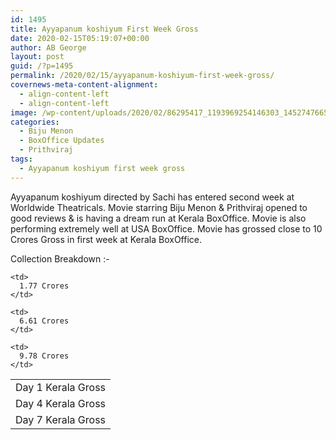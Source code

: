 ```yaml
---
id: 1495
title: Ayyapanum koshiyum First Week Gross
date: 2020-02-15T05:19:07+00:00
author: AB George
layout: post
guid: /?p=1495
permalink: /2020/02/15/ayyapanum-koshiyum-first-week-gross/
covernews-meta-content-alignment:
  - align-content-left
  - align-content-left
image: /wp-content/uploads/2020/02/86295417_1193969254146303_1452747665392533504_n.jpg
categories:
  - Biju Menon
  - BoxOffice Updates
  - Prithviraj
tags:
  - Ayyapanum koshiyum first week gross
---
```

Ayyapanum koshiyum directed by Sachi has entered second week at Worldwide Theatricals. Movie starring Biju Menon & Prithviraj opened to good reviews & is having a dream run at Kerala BoxOffice. Movie is also performing extremely well at USA BoxOffice. Movie has grossed close to 10 Crores Gross in first week at Kerala BoxOffice.

Collection Breakdown :-

<table class="wp-block-table">
  <tr>
    <td>
      Day 1 Kerala Gross
    </td>
    
    <td>
      1.77 Crores
    </td>
  </tr>
  
  <tr>
    <td>
      Day 4 Kerala Gross
    </td>
    
    <td>
      6.61 Crores
    </td>
  </tr>
  
  <tr>
    <td>
      Day 7 Kerala Gross
    </td>
    
    <td>
      9.78 Crores
    </td>
  </tr>
</table>